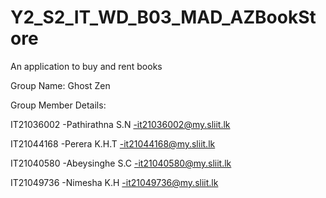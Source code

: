 # Y2_S2_IT_WD_B03_MAD_AZBookStore
An application to buy and rent books

Group Name: Ghost Zen

Group Member Details:

IT21036002	-Pathirathna S.N -it21036002@my.sliit.lk

IT21044168	-Perera K.H.T	 -it21044168@my.sliit.lk

IT21040580	-Abeysinghe S.C	 -it21040580@my.sliit.lk

IT21049736	-Nimesha K.H	 -it21049736@my.sliit.lk

